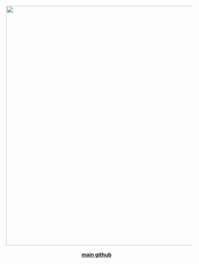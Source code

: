 
 <p align="center">
<img src="https://static.wikitide.net/18tripwiki/thumb/3/36/St_llust02_033_01.png/1200px-St_llust02_033_01.png?20241109003106" data-canonical-src="(https://pbs.twimg.com/media/GYszLABX0AAIY8N?format=jpg&name=4096x4096)" width =646  />
   
</p>
<div align="center">

<b> [main github](https://github.com/richardsterling) ㅤ</b>
